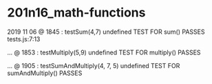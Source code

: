 # 201n16_math-functions

2019 11 06 @ 1845 :
testSum(4,7)
undefined
TEST FOR sum() PASSES tests.js:7:13

 ... @ 1853 :
testMultiply(5,9)
undefined
TEST FOR multiply() PASSES

 ... @ 1905 :
testSumAndMultiply(4, 7, 5)
undefined
TEST FOR sumAndMultiply() PASSES

